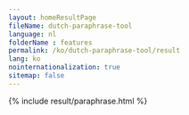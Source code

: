 ```yaml
---
layout: homeResultPage
fileName: dutch-paraphrase-tool
language: nl
folderName : features
permalink: /ko/dutch-paraphrase-tool/result
lang: ko
nointernationalization: true
sitemap: false
---
```

{% include result/paraphrase.html %}

<script src="/js/result/paraprashing.js" data-foldername="{{page.folderName}}" data-lang="{{page.lang}}"></script>